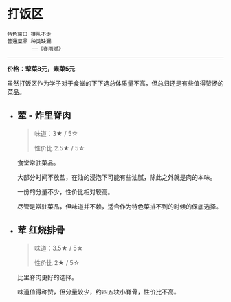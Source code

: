 # 打饭区

    特色窗口 排队不走
    普通菜品 种类缺漏 
            ——《春雨赋》

---

**价格：荤菜8元，素菜5元**

虽然打饭区作为学子对于食堂的下下选总体质量不高，但总归还是有些值得赞扬的菜品。

- ## 荤 - 炸里脊肉

    >味道：3&#9733; / 5&#9734;
    >
    >性价比 2.5&#9733; / 5&#9734; 

    食堂常驻菜品。

    大部分时间不放盐，在油的浸泡下可能有些油腻，除此之外就是肉的本味。

    一份的分量不少，性价比相对较高。

    尽管是常驻菜品，但味道并不赖，适合作为特色菜排不到的时候的保底选择。

- ## 荤 红烧排骨

    >味道：3.5&#9733; / 5&#9734;
    >
    >性价比 2&#9733; / 5&#9734; 

    比里脊肉更好的选择。

    味道值得称赞，但分量较少，约四五块小脊骨，性价比不高。



    